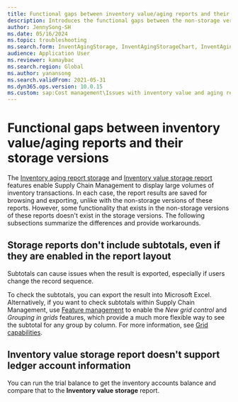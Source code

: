 ```yaml
---
title: Functional gaps between inventory value/aging reports and their storage versions
description: Introduces the functional gaps between the non-storage versions of the reports (Inventory value storage report and Inventory aging report storage report) and their storage versions.
author: JennySong-SH
ms.date: 05/16/2024
ms.topic: troubleshooting
ms.search.form: InventAgingStorage, InventAgingStorageChart, InventAgingStorageDetails
audience: Application User
ms.reviewer: kamaybac
ms.search.region: Global
ms.author: yanansong
ms.search.validFrom: 2021-05-31
ms.dyn365.ops.version: 10.0.15
ms.custom: sap:Cost management\Issues with inventory value and aging report
---
```


# Functional gaps between inventory value/aging reports and their storage versions

The [Inventory aging report storage](/dynamics365/supply-chain/cost-management/inventory-aging-report-storage) and [Inventory value storage report](/dynamics365/supply-chain/cost-management/inventory-value-report-storage) features enable Supply Chain Management to display large volumes of inventory transactions. In each case, the report results are saved for browsing and exporting, unlike with the non-storage versions of these reports. However, some functionality that exists in the non-storage versions of these reports doesn't exist in the storage versions. The following subsections summarize the differences and provide workarounds.

## Storage reports don't include subtotals, even if they are enabled in the report layout

Subtotals can cause issues when the result is exported, especially if users change the record sequence.

To check the subtotals, you can export the result into Microsoft Excel. Alternatively, if you want to check subtotals within Supply Chain Management, use [Feature management](/dynamics365/fin-ops-core/fin-ops/get-started/feature-management/feature-management-overview) to enable the *New grid control* and *Grouping in grids* features, which provide a much more flexible way to see the subtotal for any group by column. For more information, see [Grid capabilities](/dynamics365/fin-ops-core/fin-ops/get-started/grid-capabilities).

## Inventory value storage report doesn't support ledger account information

You can run the trial balance to get the inventory accounts balance and compare that to the **Inventory value storage** report.
